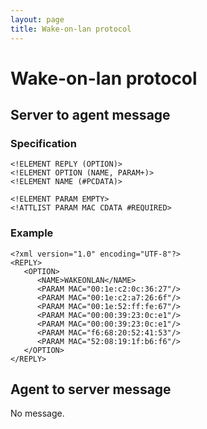```yaml
---
layout: page
title: Wake-on-lan protocol
---
```


# Wake-on-lan protocol

## Server to agent message

### Specification

    <!ELEMENT REPLY (OPTION)>
    <!ELEMENT OPTION (NAME, PARAM+)>
    <!ELEMENT NAME (#PCDATA)>

    <!ELEMENT PARAM EMPTY>
    <!ATTLIST PARAM MAC CDATA #REQUIRED>

### Example

    <?xml version="1.0" encoding="UTF-8"?>
    <REPLY>
       <OPTION>
          <NAME>WAKEONLAN</NAME>
          <PARAM MAC="00:1e:c2:0c:36:27"/>
          <PARAM MAC="00:1e:c2:a7:26:6f"/>
          <PARAM MAC="00:1e:52:ff:fe:67"/>
          <PARAM MAC="00:00:39:23:0c:e1"/>
          <PARAM MAC="00:00:39:23:0c:e1"/>
          <PARAM MAC="f6:68:20:52:41:53"/>
          <PARAM MAC="52:08:19:1f:b6:f6"/>
       </OPTION>
    </REPLY>

## Agent to server message

No message.

